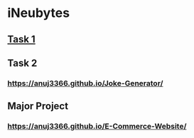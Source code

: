 # iNeubytes

<a href="https://anuj3366.github.io/Galaxy-Z-Fold-6/" target="_black"><h2>Task 1</h2></a>

## Task 2 
### https://anuj3366.github.io/Joke-Generator/

## Major Project
### https://anuj3366.github.io/E-Commerce-Website/


